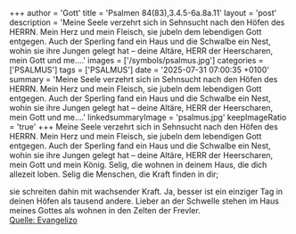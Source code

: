 +++
author = 'Gott'
title = 'Psalmen 84(83),3.4.5-6a.8a.11'
layout = 'post'
description = 'Meine Seele verzehrt sich in Sehnsucht nach den Höfen des HERRN. Mein Herz und mein Fleisch, sie jubeln dem lebendigen Gott entgegen. Auch der Sperling fand ein Haus und die Schwalbe ein Nest, wohin sie ihre Jungen gelegt hat – deine Altäre, HERR der Heerscharen, mein Gott und me....'
images = ['/symbols/psalmus.jpg']
categories = ['PSALMUS']
tags = ['PSALMUS']
date = '2025-07-31 07:00:35 +0100'
summary = 'Meine Seele verzehrt sich in Sehnsucht nach den Höfen des HERRN. Mein Herz und mein Fleisch, sie jubeln dem lebendigen Gott entgegen. Auch der Sperling fand ein Haus und die Schwalbe ein Nest, wohin sie ihre Jungen gelegt hat – deine Altäre, HERR der Heerscharen, mein Gott und me....'
linkedsummaryImage = 'psalmus.jpg'
keepImageRatio = 'true'
+++
Meine Seele verzehrt sich in Sehnsucht nach den Höfen des HERRN. Mein Herz und mein Fleisch, sie jubeln dem lebendigen Gott entgegen.
Auch der Sperling fand ein Haus und die Schwalbe ein Nest, wohin sie ihre Jungen gelegt hat – deine Altäre, HERR der Heerscharen, mein Gott und mein König.<!--more-->
Selig, die wohnen in deinem Haus, die dich allezeit loben.
Selig die Menschen, die Kraft finden in dir;

sie schreiten dahin mit wachsender Kraft.
Ja, besser ist ein einziger Tag in deinen Höfen als tausend andere. Lieber an der Schwelle stehen im Haus meines Gottes als wohnen in den Zelten der Frevler.<br> [Quelle: Evangelizo](https://evangeliumtagfuertag.org/DE/gospel)